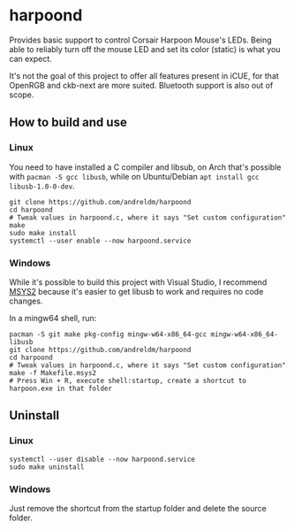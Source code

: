 # harpoond

Provides basic support to control Corsair Harpoon Mouse's LEDs.
Being able to reliably turn off the mouse LED and set its color (static) is what you can expect.

It's not the goal of this project to offer all features present in iCUE, for that OpenRGB and ckb-next are more suited.
Bluetooth support is also out of scope.

## How to build and use

### Linux

You need to have installed a C compiler and libsub, on Arch that's possible with `pacman -S gcc libusb`, while on Ubuntu/Debian `apt install gcc libusb-1.0-0-dev`.

```
git clone https://github.com/andreldm/harpoond
cd harpoond
# Tweak values in harpoond.c, where it says "Set custom configuration"
make
sudo make install
systemctl --user enable --now harpoond.service
```

### Windows

While it's possible to build this project with Visual Studio, I recommend [MSYS2](https://www.msys2.org/) because it's easier to get libusb to work and requires no code changes.

In a mingw64 shell, run:

```
pacman -S git make pkg-config mingw-w64-x86_64-gcc mingw-w64-x86_64-libusb
git clone https://github.com/andreldm/harpoond
cd harpoond
# Tweak values in harpoond.c, where it says "Set custom configuration"
make -f Makefile.msys2
# Press Win + R, execute shell:startup, create a shortcut to harpoon.exe in that folder
```

## Uninstall

### Linux

```
systemctl --user disable --now harpoond.service
sudo make uninstall
```

### Windows

Just remove the shortcut from the startup folder and delete the source folder.
